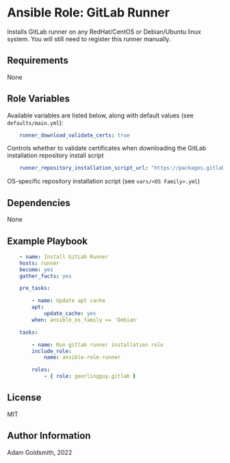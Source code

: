 # Ansible Role: GitLab Runner

Installs GitLab runner on any RedHat/CentOS or Debian/Ubuntu linux system. You will still need to register this runner manually.

## Requirements

None

## Role Variables

Available variables are listed below, along with default values (see `defaults/main.yml`):

```yaml
    runner_download_validate_certs: true
```

Controls whether to validate certificates when downloading the GitLab installation repository install script

```yaml
    runner_repository_installation_script_url: "https://packages.gitlab.com/install/repositories/runner/gitlab-runner/script.xxx.sh"
```

OS-specific repository installation script (see `vars/<OS Family>.yml`)

## Dependencies

None

## Example Playbook

```yaml
    - name: Install GitLab Runner
    hosts: runner
    become: yes
    gather_facts: yes

    pre_tasks:

        - name: Update apt cache
        apt:
            update_cache: yes
        when: ansible_os_family == 'Debian'

    tasks:

        - name: Run gitlab runner installation role
        include_role:
            name: ansible-role-runner

        roles:
            - { role: geerlingguy.gitlab }
```

## License

MIT

## Author Information

Adam Goldsmith, 2022
